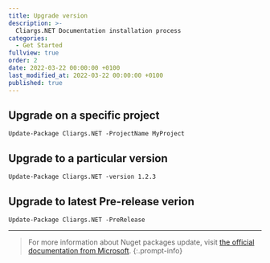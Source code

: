 ```yaml
---
title: Upgrade version
description: >-
  Cliargs.NET Documentation installation process
categories:
  - Get Started
fullview: true
order: 2
date: 2022-03-22 00:00:00 +0100
last_modified_at: 2022-03-22 00:00:00 +0100
published: true
---
```


## Upgrade on a specific project

```shell
Update-Package Cliargs.NET -ProjectName MyProject
```

## Upgrade to a particular version

```shell
Update-Package Cliargs.NET -version 1.2.3
```

## Upgrade to latest Pre-release verion

```shell
Update-Package Cliargs.NET -PreRelease
```
---
> For more information about Nuget packages update, visit [the official documentation from Microsoft](https://docs.microsoft.com/en-us/nuget/reference/cli-reference/cli-ref-update).
{:.prompt-info}